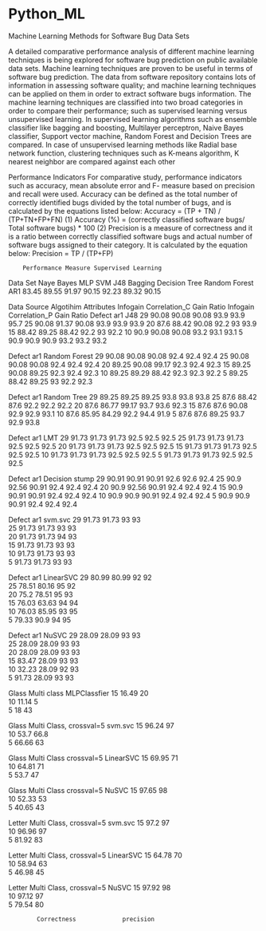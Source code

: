 # Python_ML
Machine Learning Methods for Software Bug Data Sets

A detailed comparative performance analysis of different machine learning techniques is being
explored for software bug prediction on public available data sets. Machine learning techniques 
are proven to be useful in terms of software bug prediction. The data from software repository 
contains lots of information in assessing software quality; and machine learning techniques can be applied on them in order to extract software bugs information. The machine learning techniques are classified into two broad categories in order to compare their performance; such as supervised learning versus unsupervised learning. In supervised learning algorithms such as ensemble classifier like bagging and boosting, Multilayer perceptron, Naive Bayes classifier, Support vector machine, Random Forest and Decision Trees are compared. In case of unsupervised learning methods like Radial base network function, clustering techniques such as K-means algorithm, K nearest neighbor are compared against each other

Performance Indicators 
For comparative study, performance indicators such as accuracy, mean absolute error and F-
measure based on precision and recall were used. Accuracy can be defined as the total number of 
correctly identified bugs divided by the total number of bugs, and is calculated by the equations 
listed below: Accuracy = (TP + TN) / (TP+TN+FP+FN) (1) 
Accuracy (%) = (correctly classified software bugs/ Total software bugs) * 100 (2) 
Precision is a measure of correctness and it is a ratio between correctly classified software bugs 
and actual number of software bugs assigned to their category. It is calculated by the equation 
below: 
Precision = TP / (TP+FP) 

		Performance Measure	Supervised Learning		
Data Set	Naye Bayes	MLP	SVM	J48	Bagging	Decision Tree	Random Forest
AR1	83.45	89.55	91.97	90.15	92.23	89.32	90.15	

Data Source	Algotihim	Attributes	Infogain	Correlation_C	Gain Ratio	Infogain	Correlation_P	Gain Ratio
Defect ar1	J48	29	90.08	90.08	90.08		93.9	93.9	95.7
		25	90.08	91.37	90.08		93.9	93.9	93.9
		20	87.6	88.42	90.08		92.2	93	93.9
		15	88.42	89.25	88.42		92.2	93	92.2
		10	90.9	90.08	90.08		93.2	93.1	93.1
		5	90.9	90.9	90.9		93.2	93.2	93.2
									
Defect ar1	Random Forest	29	90.08	90.08	90.08		92.4	92.4	92.4
		25	90.08	90.08	90.08		92.4	92.4	92.4
		20	89.25	90.08	99.17		92.3	92.4	92.3
		15	89.25	90.08	89.25		92.3	92.4	92.3
		10	89.25	89.29	88.42		92.3	92.3	92.2
		5	89.25	88.42	89.25		93	92.2	92.3
									
Defect ar1	Random Tree	29	89.25	89.25	89.25		93.8	93.8	93.8
		25	87.6	88.42	87.6		92.2	92.2	92.2
		20	87.6	86.77	99.17		93.7	93.6	92.3
		15	87.6	87.6	90.08		92.9	92.9	93.1
		10	87.6	85.95	84.29		92.2	94.4	91.9
		5	87.6	87.6	89.25		93.7	92.9	93.8
									
Defect ar1	LMT	29	91.73	91.73	91.73		92.5	92.5	92.5
		25	91.73	91.73	91.73		92.5	92.5	92.5
		20	91.73	91.73	91.73		92.5	92.5	92.5
		15	91.73	91.73	91.73		92.5	92.5	92.5
		10	91.73	91.73	91.73		92.5	92.5	92.5
		5	91.73	91.73	91.73		92.5	92.5	92.5
									
Defect ar1	Decision stump	29	90.91	90.91	90.91		92.6	92.6	92.4
		25	90.9	92.56	90.91		92.4	92.4	92.4
		20	90.9	92.56	90.91		92.4	92.4	92.4
		15	90.9	90.91	90.91		92.4	92.4	92.4
		10	90.9	90.9	90.91		92.4	92.4	92.4
		5	90.9	90.9	90.91		92.4	92.4	92.4
									
Defect ar1	svm.svc	29	91.73	91.73			93	93	
		25	91.73	91.73			93	93	
		20	91.73	91.73			94	93	
		15	91.73	91.73			93	93	
		10	91.73	91.73			93	93	
		5	91.73	91.73			93	93	
									
Defect ar1	LinearSVC	29	80.99	80.99			92	92	
		25	78.51	80.16			95	92	
		20	75.2	78.51			95	93	
		15	76.03	63.63			94	94	
		10	76.03	85.95			93	95	
		5	79.33	90.9			94	95	
									
Defect ar1	NuSVC	29	28.09	28.09			93	93	
		25	28.09	28.09			93	93	
		20	28.09	28.09			93	93	
		15	83.47	28.09			93	93	
		10	32.23	28.09			92	93	
		5	91.73	28.09			93	93	
									
Glass Multi class	MLPClassfier	15		16.49			20		
		10		11.14			5		
		5		18			43		
									
Glass Multi Class, crossval=5	svm.svc	15		96.24			97		
		10		53.7			66.8		
		5		66.66			63		
									
Glass Multi Class crossval=5	LinearSVC	15		69.95			71		
		10		64.81			71		
		5		53.7			47		
									
Glass Multi Class crossval=5	NuSVC	15		97.65			98		
		10		52.33			53		
		5		40.65			43		
									
									
Letter Multi Class, crossval=5	svm.svc	15		97.2			97		
		10		96.96			97		
		5		81.92			83		
									
Letter Multi Class, crossval=5	LinearSVC	15		64.78			70		
		10		58.94			63		
		5		46.98			45		
									
Letter Multi Class, crossval=5	NuSVC	15		97.92			98		
		10		97.12			97		
		5		79.54			80		
									
 			Correctness				precision	



